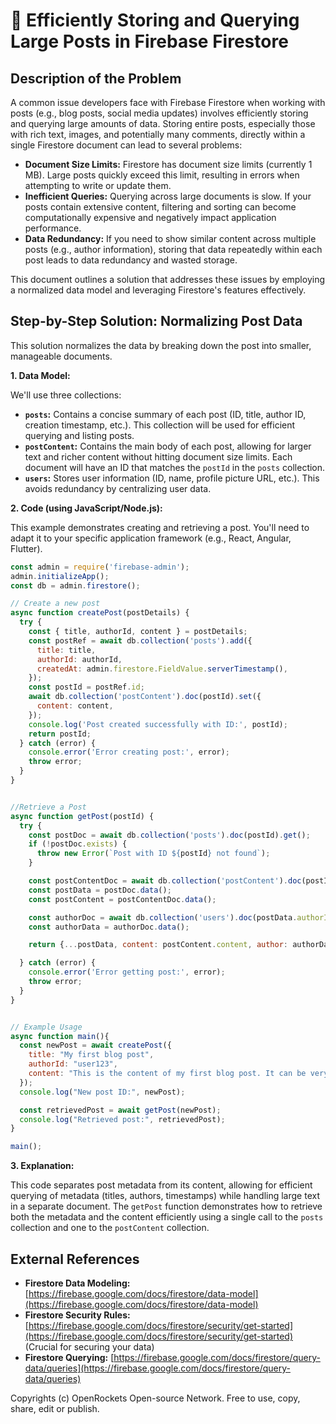 # 🐞 Efficiently Storing and Querying Large Posts in Firebase Firestore


## Description of the Problem

A common issue developers face with Firebase Firestore when working with posts (e.g., blog posts, social media updates) involves efficiently storing and querying large amounts of data.  Storing entire posts, especially those with rich text, images, and potentially many comments, directly within a single Firestore document can lead to several problems:

* **Document Size Limits:** Firestore has document size limits (currently 1 MB).  Large posts quickly exceed this limit, resulting in errors when attempting to write or update them.
* **Inefficient Queries:** Querying across large documents is slow. If your posts contain extensive content, filtering and sorting can become computationally expensive and negatively impact application performance.
* **Data Redundancy:** If you need to show similar content across multiple posts (e.g., author information), storing that data repeatedly within each post leads to data redundancy and wasted storage.

This document outlines a solution that addresses these issues by employing a normalized data model and leveraging Firestore's features effectively.


## Step-by-Step Solution: Normalizing Post Data

This solution normalizes the data by breaking down the post into smaller, manageable documents.

**1. Data Model:**

We'll use three collections:

* **`posts`:** Contains a concise summary of each post (ID, title, author ID, creation timestamp, etc.).  This collection will be used for efficient querying and listing posts.
* **`postContent`:** Contains the main body of each post, allowing for larger text and richer content without hitting document size limits.  Each document will have an ID that matches the `postId` in the `posts` collection.
* **`users`:** Stores user information (ID, name, profile picture URL, etc.). This avoids redundancy by centralizing user data.


**2. Code (using JavaScript/Node.js):**

This example demonstrates creating and retrieving a post.  You'll need to adapt it to your specific application framework (e.g., React, Angular, Flutter).

```javascript
const admin = require('firebase-admin');
admin.initializeApp();
const db = admin.firestore();

// Create a new post
async function createPost(postDetails) {
  try {
    const { title, authorId, content } = postDetails;
    const postRef = await db.collection('posts').add({
      title: title,
      authorId: authorId,
      createdAt: admin.firestore.FieldValue.serverTimestamp(),
    });
    const postId = postRef.id;
    await db.collection('postContent').doc(postId).set({
      content: content,
    });
    console.log('Post created successfully with ID:', postId);
    return postId;
  } catch (error) {
    console.error('Error creating post:', error);
    throw error;
  }
}


//Retrieve a Post
async function getPost(postId) {
  try {
    const postDoc = await db.collection('posts').doc(postId).get();
    if (!postDoc.exists) {
      throw new Error(`Post with ID ${postId} not found`);
    }

    const postContentDoc = await db.collection('postContent').doc(postId).get();
    const postData = postDoc.data();
    const postContent = postContentDoc.data();

    const authorDoc = await db.collection('users').doc(postData.authorId).get();
    const authorData = authorDoc.data();

    return {...postData, content: postContent.content, author: authorData};

  } catch (error) {
    console.error('Error getting post:', error);
    throw error;
  }
}


// Example Usage
async function main(){
  const newPost = await createPost({
    title: "My first blog post",
    authorId: "user123",
    content: "This is the content of my first blog post. It can be very long and detailed!"
  });
  console.log("New post ID:", newPost);

  const retrievedPost = await getPost(newPost);
  console.log("Retrieved post:", retrievedPost);
}

main();
```

**3. Explanation:**

This code separates post metadata from its content, allowing for efficient querying of metadata (titles, authors, timestamps) while handling large text in a separate document. The `getPost` function demonstrates how to retrieve both the metadata and the content efficiently using a single call to the `posts` collection and one to the `postContent` collection.


## External References

* **Firestore Data Modeling:** [https://firebase.google.com/docs/firestore/data-model](https://firebase.google.com/docs/firestore/data-model)
* **Firestore Security Rules:** [https://firebase.google.com/docs/firestore/security/get-started](https://firebase.google.com/docs/firestore/security/get-started)  (Crucial for securing your data)
* **Firestore Querying:** [https://firebase.google.com/docs/firestore/query-data/queries](https://firebase.google.com/docs/firestore/query-data/queries)


Copyrights (c) OpenRockets Open-source Network. Free to use, copy, share, edit or publish.

